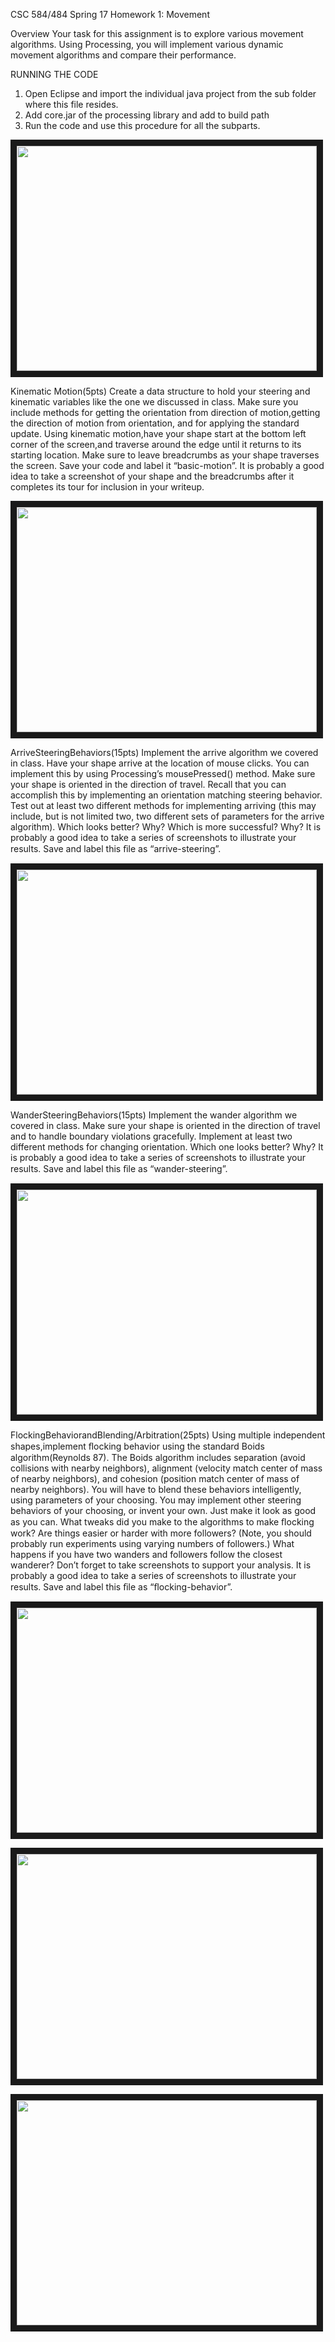 CSC 584/484 Spring 17 Homework 1: Movement

Overview
Your task for this assignment is to explore various movement algorithms. Using Processing, you will implement various dynamic movement algorithms and compare their performance. 

RUNNING THE CODE 
1. Open Eclipse and import the individual java project from the sub folder where this file resides.
2. Add core.jar of the processing library and add to build path
3. Run the code and use this procedure for all the subparts.

<p align="left">
<img src="https://raw.githubusercontent.com/Kshitij-Patil/Game-AI-Movement/master/images/kinematic.png" width="480" height="360" border="10">
 </p>

Kinematic Motion(5pts)
Create a data structure to hold your steering and kinematic variables like the one we discussed in class. Make sure you include methods for getting the orientation from direction of motion,getting the direction of motion from orientation, and for applying the standard update. Using kinematic motion,have your shape start at the bottom left corner of the screen,and traverse around the edge until it returns to its starting location. Make sure to leave breadcrumbs as your shape traverses the screen. Save your code and label it “basic-motion”. It is probably a good idea to take a screenshot of your shape and the breadcrumbs after it completes its tour for inclusion in your writeup.

<p align="left">
<img src="https://raw.githubusercontent.com/Kshitij-Patil/Game-AI-Movement/master/images/arrive.png" width="480" height="360" border="10">
 </p>

ArriveSteeringBehaviors(15pts)
Implement the arrive algorithm we covered in class. Have your shape arrive at the location of mouse clicks. You can implement this by using Processing’s mousePressed() method. Make sure your shape is oriented in the direction of travel. Recall that you can accomplish this by implementing an orientation matching steering behavior. Test out at least two different methods for implementing arriving (this may include, but is not limited two, two different sets of parameters for the arrive algorithm). Which looks better? Why? Which is more successful? Why? It is probably a good idea to take a series of screenshots to illustrate your results. Save and label this ﬁle as “arrive-steering”.

<p align="left">
<img src="https://raw.githubusercontent.com/Kshitij-Patil/Game-AI-Movement/master/images/wander.png" width="480" height="360" border="10">
 </p>

WanderSteeringBehaviors(15pts)
Implement the wander algorithm we covered in class. Make sure your shape is oriented in the direction of travel and to handle boundary violations gracefully. Implement at least two different methods for changing orientation. Which one looks better? Why? It is probably a good idea to take a series of screenshots to illustrate your results. Save and label this ﬁle as “wander-steering”.

<p align="left">
<img src="https://raw.githubusercontent.com/Kshitij-Patil/Game-AI-Movement/master/images/flocking.png" width="480" height="360" border="10">
 </p>

FlockingBehaviorandBlending/Arbitration(25pts)
Using multiple independent shapes,implement ﬂocking behavior using the standard Boids algorithm(Reynolds 87). The Boids algorithm includes separation (avoid collisions with nearby neighbors), alignment (velocity match center of mass of nearby neighbors), and cohesion (position match center of mass of nearby neighbors). You will have to blend these behaviors intelligently, using parameters of your choosing. You may implement other steering behaviors of your choosing, or invent your own. Just make it look as good as you can. What tweaks did you make to the algorithms to make ﬂocking work? Are things easier or harder with more followers? (Note, you should probably run experiments using varying numbers of followers.) What happens if you have two wanders and followers follow the closest wanderer? Don’t forget to take screenshots to support your analysis. It is probably a good idea to take a series of screenshots to illustrate your results. Save and label this ﬁle as “ﬂocking-behavior”.


<p align="left">
<img src="https://raw.githubusercontent.com/Kshitij-Patil/Game-AI-Movement/master/images/flocking_seperation.png" width="480" height="360" border="10">
 </p>
 
 <p align="left">
<img src="https://raw.githubusercontent.com/Kshitij-Patil/Game-AI-Movement/master/images/flocking_velocity.png" width="480" height="360" border="10">
 </p>

<p align="left">
<img src="https://raw.githubusercontent.com/Kshitij-Patil/Game-AI-Movement/master/images/flocking_leaders.png" width="480" height="360" border="10">
 </p>
